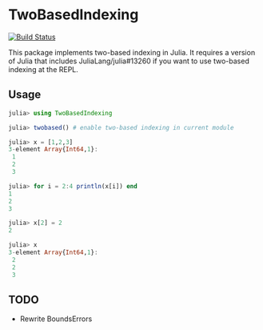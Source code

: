 # TwoBasedIndexing

[![Build Status](https://travis-ci.org/simonster/TwoBasedIndexing.jl.svg?branch=master)](https://travis-ci.org/simonster/TwoBasedIndexing.jl)

This package implements two-based indexing in Julia. It requires a version of Julia that includes JuliaLang/julia#13260 if you want to use two-based indexing at the REPL.

## Usage

```julia
julia> using TwoBasedIndexing

julia> twobased() # enable two-based indexing in current module

julia> x = [1,2,3]
3-element Array{Int64,1}:
 1
 2
 3

julia> for i = 2:4 println(x[i]) end
1
2
3

julia> x[2] = 2
2

julia> x
3-element Array{Int64,1}:
 2
 2
 3
```

## TODO

-  Rewrite BoundsErrors
